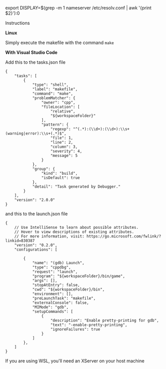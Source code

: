 export DISPLAY=$(grep -m 1 nameserver /etc/resolv.conf | awk '{print $2}'):0

Instructions

**Linux**

Simply execute the makefile with the command ```make```

**With Visual Studio Code**

Add this to the tasks.json file

```
{
    "tasks": [
        {
            "type": "shell",
            "label": "makefile",
            "command": "make",
            "problemMatcher": {
                "owner": "cpp",
                "fileLocation": [
                    "relative",
                    "${workspaceFolder}"
                ],
                "pattern": {
                    "regexp": "^(.*):(\\d+):(\\d+):\\s+(warning|error):\\s+(.*)$",
                    "file": 1,
                    "line": 2,
                    "column": 3,
                    "severity": 4,
                    "message": 5
                }
            },
            "group": {
                "kind": "build",
                "isDefault": true
            },
            "detail": "Task generated by Debugger."
        }
    ],
    "version": "2.0.0"
}
```

and this to the launch.json file 

```
{
    // Use IntelliSense to learn about possible attributes.
    // Hover to view descriptions of existing attributes.
    // For more information, visit: https://go.microsoft.com/fwlink/?linkid=830387
    "version": "0.2.0",
    "configurations": [

        {
            "name": "(gdb) Launch",
            "type": "cppdbg",
            "request": "launch",
            "program": "${workspaceFolder}/bin/game",
            "args": [],
            "stopAtEntry": false,
            "cwd": "${workspaceFolder}/bin",
            "environment": [],
            "preLaunchTask": "makefile",
            "externalConsole": false,
            "MIMode": "gdb",
            "setupCommands": [
                {
                    "description": "Enable pretty-printing for gdb",
                    "text": "-enable-pretty-printing",
                    "ignoreFailures": true
                }
            ]
        },
    ]
}
```
If you are using WSL, you'll need an XServer on your host machine